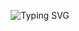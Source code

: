 <div align=center>

![Typing SVG](https://readme-typing-svg.demolab.com?font=JetBrains+Mono&weight=900&size=45&pause=1000&color=FFFFFF&vCenter=true&width=435&lines=Tanish's+Portfolio;Tech+Portfolio;Programming+Porfolio)
</div>
